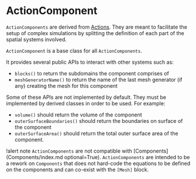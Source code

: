 # ActionComponent

`ActionComponents` are derived from [Actions](actions/Action.md). They are meant to facilitate the setup of
complex simulations by splitting the definition of each part of the spatial systems involved.

`ActionComponent` is a base class for all `ActionComponents`.

It provides several public APIs to interact with other systems such as:

- `blocks()` to return the subdomains the component comprises of
- `meshGeneratorName()` to return the name of the last mesh generator (if any) creating the mesh for this component

Some of these APIs are not implemented by default. They must be implemented by derived classes in order to
be used. For example:

- `volume()` should return the volume of the component
- `outerSurfaceBoundaries()` should return the boundaries on surface of the component
- `outerSurfaceArea()` should return the total outer surface area of the component.

!alert note
`ActionComponents` are not compatible with [Components](Components/index.md optional=True). `ActionComponents` are intended
to be a rework on `Components` that does not hard-code the equations to be defined on the components and
can co-exist with the `[Mesh]` block.
